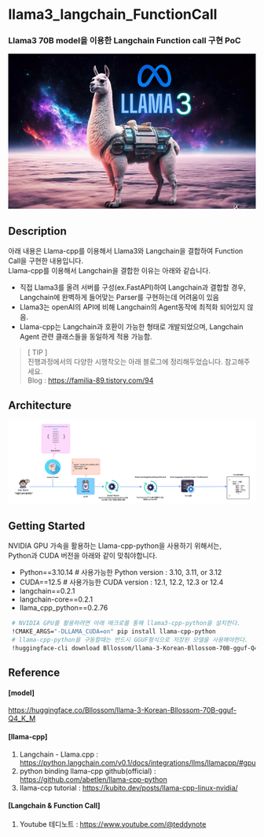 # llama3_langchain_FunctionCall
### Llama3 70B model을 이용한 Langchain Function call 구현 PoC
<p align="center">
  <img alt="Architecture Diagram" src="./data/llama3_image.jpeg">
</p>

## Description
아래 내용은 Llama-cpp를 이용해서 Llama3와 Langchain을 결합하여 Function Call을 구현한 내용입니다.<br>
Llama-cpp를 이용해서 Langchain을 결합한 이유는 아래와 같습니다.
- 직접 Llama3를 올려 서버를 구성(ex.FastAPI)하여 Langchain과 결합할 경우, Langchain에 완벽하게 들어맞는 Parser를 구현하는데 어려움이 있음
- Llama3는 openAI의 API에 비해 Langchain의 Agent동작에 최적화 되어있지 않음.
- Llama-cpp는 Langchain과 호환이 가능한 형태로 개발되었으며, Langchain Agent 관련 클래스들을 동일하게 적용 가능함.

> [ TIP ]<br> 
> 진행과정에서의 다양한 시행착오는 아래 블로그에 정리해두었습니다. 참고해주세요.<br>
> Blog : https://familia-89.tistory.com/94


## Architecture
![Architecture Diagram](./data/architecture.png)


## Getting Started
NVIDIA GPU 가속을 활용하는 Llama-cpp-python을 사용하기 위해서는, <br>Python과 CUDA 버전을 아래와 같이 맞춰야합니다.
- Python==3.10.14 # 사용가능한 Python version : 3.10, 3.11, or 3.12
- CUDA==12.5 # 사용가능한 CUDA version : 12.1, 12.2, 12.3 or 12.4
- langchain==0.2.1 
- langchain-core==0.2.1
- llama_cpp_python==0.2.76

```bash
 # NVIDIA GPU를 활용하려면 아래 매크로를 통해 llama3-cpp-python을 설치한다.
 !CMAKE_ARGS="-DLLAMA_CUDA=on" pip install llama-cpp-python
 # llama-cpp-python을 구동할때는 반드시 GGUF형식으로 저장된 모델을 사용해야한다.
 !huggingface-cli download Bllossom/llama-3-Korean-Bllossom-70B-gguf-Q4_K_M --local-dir='YOUR-LOCAL-FOLDER-PATH'
```

## Reference
#### [model]
https://huggingface.co/Bllossom/llama-3-Korean-Bllossom-70B-gguf-Q4_K_M

#### [llama-cpp]
1) Langchain - Llama.cpp : https://python.langchain.com/v0.1/docs/integrations/llms/llamacpp/#gpu
2) python binding llama-cpp github(official) : https://github.com/abetlen/llama-cpp-python
3) llama-ccp tutorial : https://kubito.dev/posts/llama-cpp-linux-nvidia/

#### [Langchain & Function Call]

1) Youtube 테디노트 : https://www.youtube.com/@teddynote